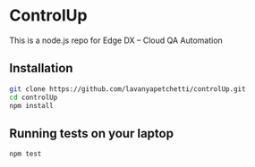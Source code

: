 # ControlUp
This is a node.js repo for Edge DX – Cloud QA Automation

## Installation
```bash
git clone https://github.com/lavanyapetchetti/controlUp.git
cd controlUp
npm install
```
## Running tests on your laptop
```bash
npm test
```
